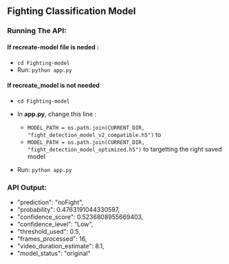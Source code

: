 ## Fighting Classification Model

### Running The API:

#### If recreate-model file is neded :

 - `cd Fighting-model`
 - Run: `python app.py`

#### If recreate_model is not needed 

 - `cd Fighting-model`
 - In **app.py**, change this line :
   - `MODEL_PATH = os.path.join(CURRENT_DIR, "fight_detection_model_v2_compatible.h5")`
   to 
   - `MODEL_PATH = os.path.join(CURRENT_DIR, "fight_detection_model_optimized.h5")`
    to targetting the right saved model

 - Run: `python app.py`

### API Output:

 - "prediction": "noFight",
 - "probability": 0.4763191044330597,
 - "confidence_score": 0.5236808955669403,
 -  "confidence_level": "Low",
 -  "threshold_used": 0.5,
 -  "frames_processed": 16,
 -  "video_duration_estimate": 8.1,
  - "model_status": "original"
